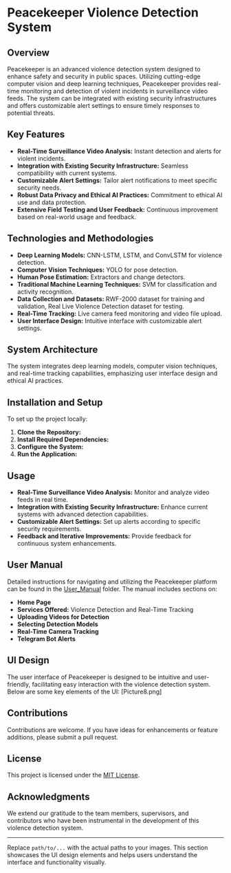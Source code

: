 # Peacekeeper Violence Detection System

## Overview
Peacekeeper is an advanced violence detection system designed to enhance safety and security in public spaces. Utilizing cutting-edge computer vision and deep learning techniques, Peacekeeper provides real-time monitoring and detection of violent incidents in surveillance video feeds. The system can be integrated with existing security infrastructures and offers customizable alert settings to ensure timely responses to potential threats.

## Key Features
- **Real-Time Surveillance Video Analysis:** Instant detection and alerts for violent incidents.
- **Integration with Existing Security Infrastructure:** Seamless compatibility with current systems.
- **Customizable Alert Settings:** Tailor alert notifications to meet specific security needs.
- **Robust Data Privacy and Ethical AI Practices:** Commitment to ethical AI use and data protection.
- **Extensive Field Testing and User Feedback:** Continuous improvement based on real-world usage and feedback.

## Technologies and Methodologies
- **Deep Learning Models:** CNN-LSTM, LSTM, and ConvLSTM for violence detection.
- **Computer Vision Techniques:** YOLO for pose detection.
- **Human Pose Estimation:** Extractors and change detectors.
- **Traditional Machine Learning Techniques:** SVM for classification and activity recognition.
- **Data Collection and Datasets:** RWF-2000 dataset for training and validation, Real Live Violence Detection dataset for testing.
- **Real-Time Tracking:** Live camera feed monitoring and video file upload.
- **User Interface Design:** Intuitive interface with customizable alert settings.

## System Architecture
The system integrates deep learning models, computer vision techniques, and real-time tracking capabilities, emphasizing user interface design and ethical AI practices.

## Installation and Setup
To set up the project locally:

1. **Clone the Repository:**
2. **Install Required Dependencies:**
3. **Configure the System:**
4. **Run the Application:**

## Usage
- **Real-Time Surveillance Video Analysis:** Monitor and analyze video feeds in real time.
- **Integration with Existing Security Infrastructure:** Enhance current systems with advanced detection capabilities.
- **Customizable Alert Settings:** Set up alerts according to specific security requirements.
- **Feedback and Iterative Improvements:** Provide feedback for continuous system enhancements.

## User Manual
Detailed instructions for navigating and utilizing the Peacekeeper platform can be found in the [User_Manual](User_Manual) folder. The manual includes sections on:

- **Home Page**
- **Services Offered:** Violence Detection and Real-Time Tracking
- **Uploading Videos for Detection**
- **Selecting Detection Models**
- **Real-Time Camera Tracking**
- **Telegram Bot Alerts**

## UI Design
The user interface of Peacekeeper is designed to be intuitive and user-friendly, facilitating easy interaction with the violence detection system. Below are some key elements of the UI:
[Picture8.png]
## Contributions
Contributions are welcome. If you have ideas for enhancements or feature additions, please submit a pull request.

## License
This project is licensed under the [MIT License](https://opensource.org/licenses/MIT).

## Acknowledgments
We extend our gratitude to the team members, supervisors, and contributors who have been instrumental in the development of this violence detection system.

---

Replace `path/to/...` with the actual paths to your images. This section showcases the UI design elements and helps users understand the interface and functionality visually.

